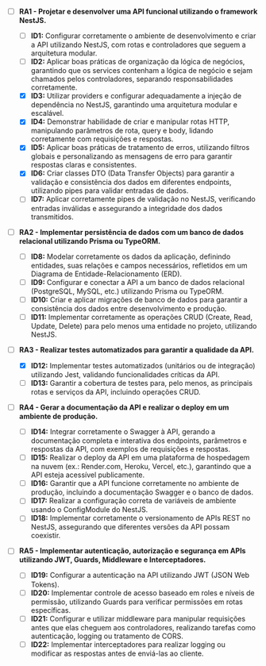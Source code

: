 - [ ] **RA1 - Projetar e desenvolver uma API funcional utilizando o framework NestJS.**

  - [ ] **ID1:** Configurar corretamente o ambiente de desenvolvimento e criar a API utilizando NestJS, com rotas e controladores que seguem a arquitetura modular.
  - [ ] **ID2:** Aplicar boas práticas de organização da lógica de negócios, garantindo que os services contenham a lógica de negócio e sejam chamados pelos controladores, separando responsabilidades corretamente.
  - [x] **ID3:** Utilizar providers e configurar adequadamente a injeção de dependência no NestJS, garantindo uma arquitetura modular e escalável.
  - [x] **ID4:** Demonstrar habilidade de criar e manipular rotas HTTP, manipulando parâmetros de rota, query e body, lidando corretamente com requisições e respostas.
  - [x] **ID5:** Aplicar boas práticas de tratamento de erros, utilizando filtros globais e personalizando as mensagens de erro para garantir respostas claras e consistentes.
  - [x] **ID6:** Criar classes DTO (Data Transfer Objects) para garantir a validação e consistência dos dados em diferentes endpoints, utilizando pipes para validar entradas de dados.
  - [ ] **ID7:** Aplicar corretamente pipes de validação no NestJS, verificando entradas inválidas e assegurando a integridade dos dados transmitidos.

- [ ] **RA2 - Implementar persistência de dados com um banco de dados relacional utilizando Prisma ou TypeORM.**

  - [ ] **ID8:** Modelar corretamente os dados da aplicação, definindo entidades, suas relações e campos necessários, refletidos em um Diagrama de Entidade-Relacionamento (ERD).
  - [ ] **ID9:** Configurar e conectar a API a um banco de dados relacional (PostgreSQL, MySQL, etc.) utilizando Prisma ou TypeORM.
  - [ ] **ID10:** Criar e aplicar migrações de banco de dados para garantir a consistência dos dados entre desenvolvimento e produção.
  - [ ] **ID11:** Implementar corretamente as operações CRUD (Create, Read, Update, Delete) para pelo menos uma entidade no projeto, utilizando NestJS.

- [ ] **RA3 - Realizar testes automatizados para garantir a qualidade da API.**

  - [x] **ID12:** Implementar testes automatizados (unitários ou de integração) utilizando Jest, validando funcionalidades críticas da API.
  - [ ] **ID13:** Garantir a cobertura de testes para, pelo menos, as principais rotas e serviços da API, incluindo operações CRUD.

- [ ] **RA4 - Gerar a documentação da API e realizar o deploy em um ambiente de produção.**

  - [ ] **ID14:** Integrar corretamente o Swagger à API, gerando a documentação completa e interativa dos endpoints, parâmetros e respostas da API, com exemplos de requisições e respostas.
  - [ ] **ID15:** Realizar o deploy da API em uma plataforma de hospedagem na nuvem (ex.: Render.com, Heroku, Vercel, etc.), garantindo que a API esteja acessível publicamente.
  - [ ] **ID16:** Garantir que a API funcione corretamente no ambiente de produção, incluindo a documentação Swagger e o banco de dados.
  - [ ] **ID17:** Realizar a configuração correta de variáveis de ambiente usando o ConfigModule do NestJS.
  - [ ] **ID18:** Implementar corretamente o versionamento de APIs REST no NestJS, assegurando que diferentes versões da API possam coexistir.

- [ ] **RA5 - Implementar autenticação, autorização e segurança em APIs utilizando JWT, Guards, Middleware e Interceptadores.**
  - [ ] **ID19:** Configurar a autenticação na API utilizando JWT (JSON Web Tokens).
  - [ ] **ID20:** Implementar controle de acesso baseado em roles e níveis de permissão, utilizando Guards para verificar permissões em rotas específicas.
  - [ ] **ID21:** Configurar e utilizar middleware para manipular requisições antes que elas cheguem aos controladores, realizando tarefas como autenticação, logging ou tratamento de CORS.
  - [ ] **ID22:** Implementar interceptadores para realizar logging ou modificar as respostas antes de enviá-las ao cliente.
